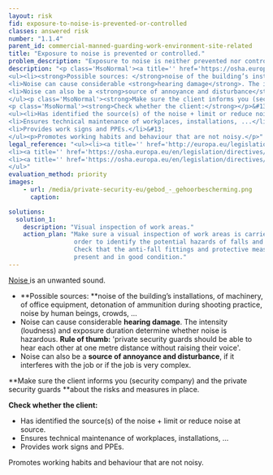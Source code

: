```yaml
---
layout: risk
fid: exposure-to-noise-is-prevented-or-controlled
classes: answered risk
number: "1.1.4"
parent_id: commercial-manned-guarding-work-environment-site-related
title: "Exposure to noise is prevented or controlled."
problem_description: "Exposure to noise is neither prevented nor controlled."
description: "<p class='MsoNormal'><a title='' href='https://osha.europa.eu/en/topics/noise/index_html' rel='nofollow' target='_blank'>Noise </a>is an unwanted sound. </p>&#13;
<ul><li><strong>Possible sources: </strong>noise of the building’s installations, of machinery, of office equipment, detonation of ammunition during shooting practice, noise by human beings, crowds, ...</li>&#13;
<li>Noise can cause considerable <strong>hearing damage</strong>. The intensity (loudness) and exposure duration determine whether noise is hazardous. <strong>Rule of thumb:</strong> 'private security guards should be able to hear each other at one metre distance without raising their voice'.</li>&#13;
<li>Noise can also be a <strong>source of annoyance and disturbance</strong>, if it interferes with the job or if the job is very complex.</li>&#13;
</ul><p class='MsoNormal'><strong>Make sure the client informs you (security company) and the private security guards </strong>about the risks and measures in place.</p>&#13;
<p class='MsoNormal'><strong>Check whether the client:</strong></p>&#13;
<ul><li>Has identified the source(s) of the noise + limit or reduce noise at source.</li>&#13;
<li>Ensures technical maintenance of workplaces, installations, ...</li>&#13;
<li>Provides work signs and PPEs.</li>&#13;
</ul><p>Promotes working habits and behaviour that are not noisy.</p>"
legal_reference: "<ul><li><a title='' href='http://europa.eu/legislation_summaries/employment_and_social_policy/health_hygiene_safety_at_work/c11113_en.htm' rel='nofollow' target='_blank'>89/391/CEE Implementing measures to improve the health and safety of workers (framework directive).</a></li>&#13;
<li><a title='' href='https://osha.europa.eu/en/legislation/directives/workplaces-equipment-signs-personal-protective-equipment/osh-directives/2' rel='nofollow' target='_blank'>89/654/EEC Directive on the minimum safety and health requirements for the workplace</a>.</li>&#13;
<li><a title='' href='https://osha.europa.eu/en/legislation/directives/exposure-to-physical-hazards/osh-directives/82' rel='nofollow' target='_blank'>2003/10/EC Directive on the minimum health and safety requirements regarding the exposure of workers to the risks arising from physical agents (noise).</a></li>&#13;
</ul>"
evaluation_method: priority
images:
    - url: /media/private-security-eu/gebod_-_gehoorbescherming.png
      caption:

solutions:
  solution_1:
    description: "Visual inspection of work areas."
    action_plan: "Make sure a visual inspection of work areas is carried out in
                  order to identify the potential hazards of falls and slips.
                  Check that the anti-fall fittings and protective measures are
                  present and in good condition."
---
```

[Noise ](https://osha.europa.eu/en/topics/noise/index_html)is an unwanted
sound.

  * **Possible sources: **noise of the building’s installations, of machinery, of office equipment, detonation of ammunition during shooting practice, noise by human beings, crowds, ...
  * Noise can cause considerable **hearing damage**. The intensity (loudness) and exposure duration determine whether noise is hazardous. **Rule of thumb:** 'private security guards should be able to hear each other at one metre distance without raising their voice'.
  * Noise can also be a **source of annoyance and disturbance**, if it interferes with the job or if the job is very complex.

**Make sure the client informs you (security company) and the private security guards **about the risks and measures in place.

**Check whether the client:**

  * Has identified the source(s) of the noise + limit or reduce noise at source.
  * Ensures technical maintenance of workplaces, installations, ...
  * Provides work signs and PPEs.

Promotes working habits and behaviour that are not noisy.


